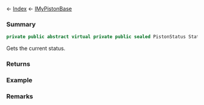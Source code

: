 ← [Index](Api-Index) ← [IMyPistonBase](Sandbox.ModAPI.Ingame.IMyPistonBase)

### Summary

```csharp
private public abstract virtual private public sealed PistonStatus Status
```

Gets the current status.

### Returns

### Example

### Remarks

